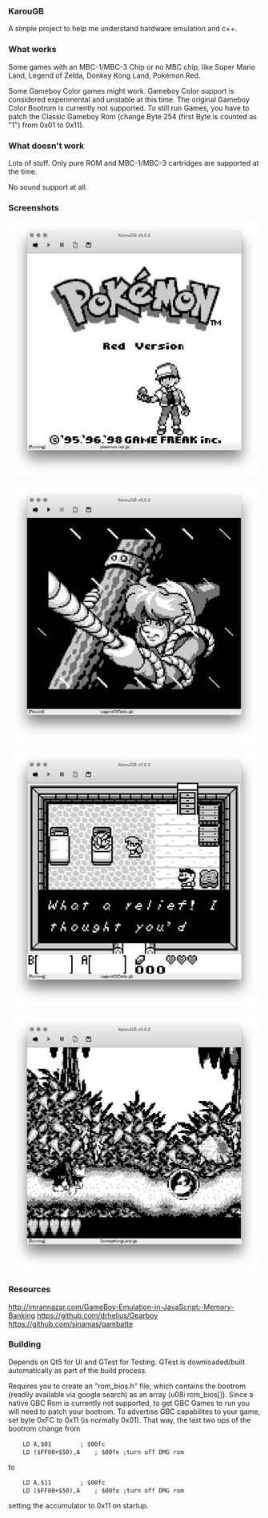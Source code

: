 ### KarouGB

A simple project to help me understand hardware emulation and c++.

### What works

Some games with an MBC-1/MBC-3 Chip or no MBC chip, like Super Mario Land, Legend of Zelda, Donkey Kong Land, Pokémon Red.

Some Gameboy Color games might work. Gameboy Color support is considered experimental and unstable  at this time. The original Gameboy Color Bootrom is currently not supported. To still run Games, you have to patch the Classic Gameboy Rom (change Byte 254 (first Byte is counted as "1") from 0x01 to 0x11).

### What doesn't work

Lots of stuff. Only pure ROM and MBC-1/MBC-3 cartridges are supported at the time.

No sound support at all.

### Screenshots
![Settings Window](https://raw.githubusercontent.com/dontpanic42/KarouGB/master/docs/screenshots/pokemon.png)

![Settings Window](https://raw.githubusercontent.com/dontpanic42/KarouGB/master/docs/screenshots/zelda1.png)

![Settings Window](https://raw.githubusercontent.com/dontpanic42/KarouGB/master/docs/screenshots/zelda2.png)

![Settings Window](https://raw.githubusercontent.com/dontpanic42/KarouGB/master/docs/screenshots/donkeykong.png)
### Resources

http://imrannazar.com/GameBoy-Emulation-in-JavaScript:-Memory-Banking
https://github.com/drhelius/Gearboy
https://github.com/sinamas/gambatte

### Building

Depends on Qt5 for UI and GTest for Testing. GTest is downloaded/built automatically as part of the build process.

Requires you to create an "rom_bios.h" file, which contains the bootrom (readily available via google search) as an array (u08i rom_bios[]). Since a native GBC Rom is currently not supported, to get GBC Games to run you will need to 
patch your bootrom. To advertise GBC capabilites to your game, set byte 0xFC to 0x11 (is normally 0x01). That way, the last two ops of the bootrom change from

```
	LD A,$01		; $00fc
	LD ($FF00+$50),A	; $00fe	;turn off DMG rom
```	
to
```
	LD A,$11		; $00fc
	LD ($FF00+$50),A	; $00fe	;turn off DMG rom
```	
setting the accumulator to 0x11 on startup.

